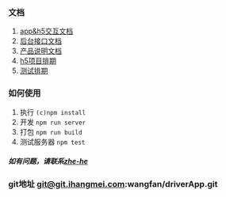 ### 文档   
1. [app&h5交互文档](./doc/app-h5-connect.md)     
1. [后台接口文档](./doc/interface.doc)     
1. [产品说明文档](./doc/product-doc.pdf)     
1. [h5项目排期](./doc/h5-schedule.xlsx)     
1. [测试排期](./doc/test-scheduling.xlsx)     

### 如何使用    
1. 执行 `(c)npm install`      
1. 开发 `npm run server`  
1. 打包 `npm run build`   
1. 测试服务器 `npm test`   

##### 如有问题，请联系[zhe-he](mailto:hezhe@ihangmei.com)     

### git地址 git@git.ihangmei.com:wangfan/driverApp.git    